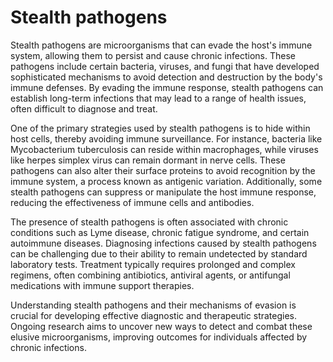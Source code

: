 <!--
source: GPT-4o
tags: pathogens biofilms
-->

# Stealth pathogens

Stealth pathogens are microorganisms that can evade the host's immune system, allowing them to persist and cause chronic infections. These pathogens include certain bacteria, viruses, and fungi that have developed sophisticated mechanisms to avoid detection and destruction by the body's immune defenses. By evading the immune response, stealth pathogens can establish long-term infections that may lead to a range of health issues, often difficult to diagnose and treat.

One of the primary strategies used by stealth pathogens is to hide within host cells, thereby avoiding immune surveillance. For instance, bacteria like Mycobacterium tuberculosis can reside within macrophages, while viruses like herpes simplex virus can remain dormant in nerve cells. These pathogens can also alter their surface proteins to avoid recognition by the immune system, a process known as antigenic variation. Additionally, some stealth pathogens can suppress or manipulate the host immune response, reducing the effectiveness of immune cells and antibodies.

The presence of stealth pathogens is often associated with chronic conditions such as Lyme disease, chronic fatigue syndrome, and certain autoimmune diseases. Diagnosing infections caused by stealth pathogens can be challenging due to their ability to remain undetected by standard laboratory tests. Treatment typically requires prolonged and complex regimens, often combining antibiotics, antiviral agents, or antifungal medications with immune support therapies.

Understanding stealth pathogens and their mechanisms of evasion is crucial for developing effective diagnostic and therapeutic strategies. Ongoing research aims to uncover new ways to detect and combat these elusive microorganisms, improving outcomes for individuals affected by chronic infections.

